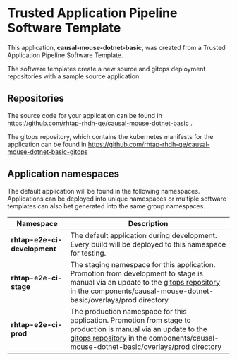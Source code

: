 # Trusted Application Pipeline Software Template

This application, **causal-mouse-dotnet-basic**, was created from a Trusted Application Pipeline Software Template.

The software templates create a new source and gitops deployment repositories with a sample source application. 

## Repositories

The source code for your application can be found in [https://github.com/rhtap-rhdh-qe/causal-mouse-dotnet-basic ](https://github.com/rhtap-rhdh-qe/causal-mouse-dotnet-basic ).
 
The gitops repository, which contains the kubernetes manifests for the application can be found in 
[https://github.com/rhtap-rhdh-qe/causal-mouse-dotnet-basic-gitops ](https://github.com/rhtap-rhdh-qe/causal-mouse-dotnet-basic-gitops ) 

## Application namespaces 

The default application will be found in the following namespaces. Applications can be deployed into unique namespaces or multiple software templates can also bet generated into the same group namespaces.  

|  Namespace   |  Description   |  
| -------- | -------- |   
| **rhtap-e2e-ci-development** | The default application during development. Every build will be deployed to this namespace for testing. | 
| **rhtap-e2e-ci-stage** | The staging namespace for this application. Promotion from development to stage is manual via an update to the [gitops repository](https://github.com/rhtap-rhdh-qe/causal-mouse-dotnet-basic-gitops ) in the components/causal-mouse-dotnet-basic/overlays/prod directory |  
| **rhtap-e2e-ci-prod** | The production namespace for this application. Promotion from stage to production is manual via an update to the [gitops repository](https://github.com/rhtap-rhdh-qe/causal-mouse-dotnet-basic-gitops ) in the components/causal-mouse-dotnet-basic/overlays/prod directory | 